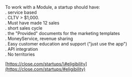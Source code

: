 To work with a Module, a startup should have:  
. service based  
. CLTV \> $1,000.  
. Must have made 12 sales  
. short sales cycle  
. the "Provided" documents for the marketing templates  
. MoneyService, revenue sharing  
. Easy customer education and support ("just use the app")  
. API integration  
. No territories

[https://close.com/startups/\#eligibility](https://close.com/startups/#eligibility)  
